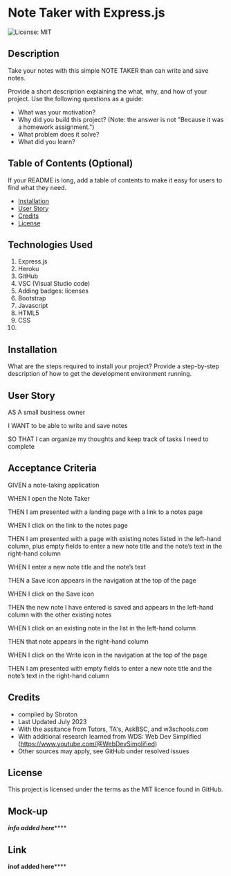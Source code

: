 # Note Taker with Express.js

![License: MIT](https://img.shields.io/badge/License-MIT-yellow.svg)

## Description

Take your notes with this simple NOTE TAKER than can write and save notes.

Provide a short description explaining the what, why, and how of your project. Use the following questions as a guide:

- What was your motivation?
- Why did you build this project? (Note: the answer is not "Because it was a homework assignment.")
- What problem does it solve?
- What did you learn?

## Table of Contents (Optional)

If your README is long, add a table of contents to make it easy for users to find what they need.

- [Installation](#installation)
- [User Story](#user-story)
- [Credits](#credits)
- [License](#license)


## Technologies Used
1.  Express.js
2.  Heroku
3.  GitHub
4.  VSC (Visual Studio code)
5.  Adding badges: licenses
6.  Bootstrap
7.  Javascript
8.  HTML5
9.  CSS
10.  
## Installation

What are the steps required to install your project? Provide a step-by-step description of how to get the development environment running.

## User Story
AS A small business owner

I WANT to be able to write and save notes

SO THAT I can organize my thoughts and keep track of tasks I need to complete

## Acceptance Criteria
GIVEN a note-taking application

WHEN I open the Note Taker

THEN I am presented with a landing page with a link to a notes page

WHEN I click on the link to the notes page

THEN I am presented with a page with existing notes listed in the left-hand column, plus empty fields to enter a new note title and the note’s text in the right-hand column

WHEN I enter a new note title and the note’s text

THEN a Save icon appears in the navigation at the top of the page

WHEN I click on the Save icon

THEN the new note I have entered is saved and appears in the left-hand column with the other existing notes

WHEN I click on an existing note in the list in the left-hand column

THEN that note appears in the right-hand column

WHEN I click on the Write icon in the navigation at the top of the page

THEN I am presented with empty fields to enter a new note title and the note’s text in the right-hand column


## Credits

* complied by Sbroton
* Last Updated July 2023
* With the assitance from Tutors, TA's, AskBSC, and w3schools.com
* With additional research learned from WDS: Web Dev Simplified (https://www.youtube.com/@WebDevSimplified)
* Other sources may apply, see GitHub under resolved issues

## License
This project is licensed under the terms as the MIT licence found in GitHub.

## Mock-up
*****************info added here*********************

## Link
****************inof added here********************